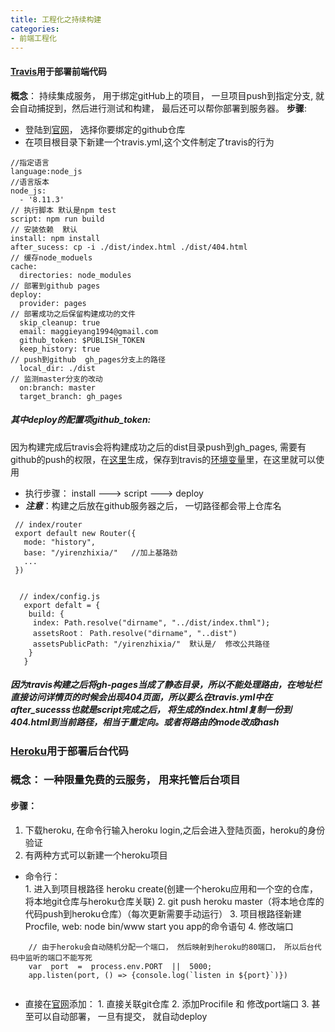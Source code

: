 ```yaml
---
title: 工程化之持续构建
categories: 
- 前端工程化
---
```



#### 	[ Travis](https://docs.travis-ci.com)用于部署前端代码
  **概念**： 持续集成服务， 用于绑定gitHub上的项目， 一旦项目push到指定分支,  就会自动捕捉到，然后进行测试和构建， 最后还可以帮你部署到服务器。
**步骤**: 
 - 登陆到[官网](travis-ci.org)， 选择你要绑定的github仓库
 - 在项目根目录下新建一个travis.yml,这个文件制定了travis的行为
    
  ``` 
//指定语言
language:node_js                   
//语言版本
node_js:
	- '8.11.3' 
// 执行脚本 默认是npm test                       
script: npm run build
// 安装依赖  默认              
install: npm install                 
after_sucess: cp -i ./dist/index.html ./dist/404.html
// 缓存node_moduels
cache:
	directories: node_modules
// 部署到github pages         
deploy:
	provider: pages
  // 部署成功之后保留构建成功的文件                    
	skip_cleanup: true				  
	email: maggieyang1994@gmail.com
	github_token: $PUBLISH_TOKEN  
	keep_history: true
  // push到github  gh_pages分支上的路径
	local_dir: ./dist
  // 监测master分支的改动               
	on:branch: master                
	target_branch: gh_pages

```
  #####  其中deploy的配置项github_token:
   因为构建完成后travis会将构建成功之后的dist目录push到gh_pages, 需要有github的push的权限，在[这里](https://github.com/settings/tokens)生成，保存到travis的[环境变量](https://travis-ci.org/maggieyang1994/yirenzhixia/settings)里，在这里就可以使用
   
   
 - 执行步骤： install ---> script ---> deploy
 - ***注意***：构建之后放在github服务器之后， 一切路径都会带上仓库名
 ```
  // index/router
  export default new Router({
    mode: "history",
    base: "/yirenzhixia/"   //加上基路劲
    ...
  }) 


   // index/config.js
    export defalt = {
     build: {
      index: Path.resolve("dirname", "../dist/index.thml");
      assetsRoot： Path.resolve("dirname", "..dist")
      assetsPublicPath: "/yirenzhixia/"  默认是/  修改公共路径
     }
    }
 ```
##### 因为travis构建之后将gh-pages当成了静态目录，所以不能处理路由，在地址栏直接访问详情页的时候会出现404页面，所以要么在travis.yml中在after_sucesss也就是script完成之后， 将生成的index.html复制一份到404.html到当前路径，相当于重定向。或者将路由的mode改成hash


### [Heroku](https://devcenter.heroku.com/articles/getting-started-with-nodejs)用于部署后台代码
### 概念： 一种限量免费的云服务， 用来托管后台项目
#### 步骤： 

 1. 下载heroku, 在命令行输入heroku login,之后会进入登陆页面，heroku的身份验证
 2. 有两种方式可以新建一个heroku项目
  - 命令行：  
								 1. 进入到项目根路径 heroku create(创建一个heroku应用和一个空的仓库， 将本地git仓库与heroku仓库关联)
								 2. git push heroku master（将本地仓库的代码push到heroku仓库）（每次更新需要手动运行）
								 3. 项目根路径新建Procfile, web: node bin/www   start you app的命令语句
								 4. 修改端口
```
	// 由于heroku会自动随机分配一个端口， 然后映射到heroku的80端口， 所以后台代码中监听的端口不能写死
	var  port  =  process.env.PORT  ||  5000;
	app.listen(port, () => {console.log(`listen in ${port}`)})
	
```
	
  - 直接在[官网](https://dashboard.heroku.com/apps)添加： 
			 1. 直接关联git仓库
			 2. 添加Procifile 和   修改port端口
			 3. 甚至可以自动部署， 一旦有提交， 就自动deploy

